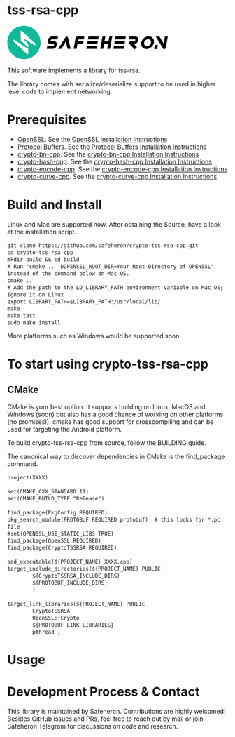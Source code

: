 # tss-rsa-cpp

![img](doc/logo.png)

This software implements a library for tss-rsa.

The library comes with serialize/deserialize support to be used in higher level code to implement networking.

# Prerequisites

- [OpenSSL](https://github.com/openssl/openssl#documentation). See the [OpenSSL Installation Instructions](./OpenSSL-Installation.md)
- [Protocol Buffers](https://github.com/protocolbuffers/protobuf.git). See the [Protocol Buffers Installation Instructions](./Protocol-Buffers-Installation.md)
- [crypto-bn-cpp](https://github.com/safeheron/crypto-bn-cpp.git). See the [crypto-bn-cpp Installation Instructions](https://github.com/safeheron/crypto-bn-cpp/blob/main/README.md#build-and-install)
- [crypto-hash-cpp](https://github.com/safeheron/crypto-hash-cpp.git). See the [crypto-hash-cpp Installation Instructions](https://github.com/safeheron/crypto-hash-cpp/blob/main/README.md#build-and-install)
- [crypto-encode-cpp](https://github.com/safeheron/crypto-encode-cpp.git). See the [crypto-encode-cpp Installation Instructions](https://github.com/safeheron/crypto-encode-cpp/blob/main/README.md#build-and-install)
- [crypto-curve-cpp](https://github.com/safeheron/crypto-curve-cpp.git). See the [crypto-curve-cpp Installation Instructions](https://github.com/safeheron/crypto-curve-cpp/blob/main/README.md#build-and-install)

# Build and Install

Linux and Mac are supported now.  After obtaining the Source, have a look at the installation script.

```shell
git clone https://github.com/safeheron/crypto-tss-rsa-cpp.git
cd crypto-tss-rsa-cpp
mkdir build && cd build
# Run "cmake .. -DOPENSSL_ROOT_DIR=Your-Root-Directory-of-OPENSSL" instead of the command below on Mac OS.
cmake ..
# Add the path to the LD_LIBRARY_PATH environment variable on Mac OS; Ignore it on Linux
export LIBRARY_PATH=$LIBRARY_PATH:/usr/local/lib/
make
make test
sudo make install
```

More platforms such as Windows would be supported soon.


# To start using crypto-tss-rsa-cpp

## CMake

CMake is your best option. It supports building on Linux, MacOS and Windows (soon) but also has a good chance of working on other platforms (no promises!). cmake has good support for crosscompiling and can be used for targeting the Android platform.

To build crypto-tss-rsa-cpp from source, follow the BUILDING guide.

The canonical way to discover dependencies in CMake is the find_package command.

```shell
project(XXXX)

set(CMAKE_CXX_STANDARD 11)
set(CMAKE_BUILD_TYPE "Release")

find_package(PkgConfig REQUIRED)
pkg_search_module(PROTOBUF REQUIRED protobuf)  # this looks for *.pc file
#set(OPENSSL_USE_STATIC_LIBS TRUE)
find_package(OpenSSL REQUIRED)
find_package(CryptoTSSRSA REQUIRED)

add_executable(${PROJECT_NAME} XXXX.cpp)
target_include_directories(${PROJECT_NAME} PUBLIC
        ${CryptoTSSRSA_INCLUDE_DIRS}
        ${PROTOBUF_INCLUDE_DIRS}
        )

target_link_libraries(${PROJECT_NAME} PUBLIC
        CryptoTSSRSA
        OpenSSL::Crypto
        ${PROTOBUF_LINK_LIBRARIES}
        pthread )
```

# Usage

# Development Process & Contact
This library is maintained by Safeheron. Contributions are highly welcomed! Besides GitHub issues and PRs, feel free to reach out by mail or join Safeheron Telegram for discussions on code and research.
